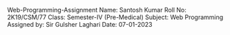 Web-Programming-Assignment
Name: Santosh Kumar
Roll No: 2K19/CSM/77
Class: Semester-IV (Pre-Medical)
Subject: Web Programming
Assigned by: Sir Gulsher Laghari
Date: 07-01-2023
